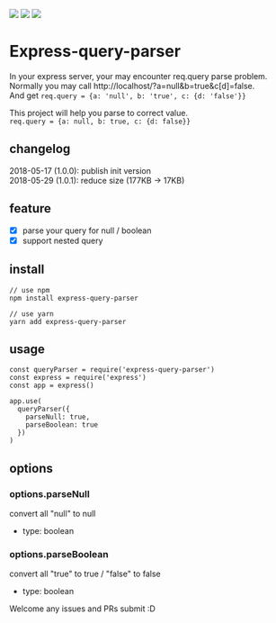 [![](https://img.shields.io/npm/v/express-query-parser.svg)](https://www.npmjs.com/package/express-query-parser)
[![](https://img.shields.io/npm/dt/express-query-parser.svg)](https://www.npmjs.com/package/express-query-parser)
![](https://img.shields.io/github/license/jackypan1989/express-query-parser.svg)
# Express-query-parser
In your express server, your may encounter req.query parse problem.   
Normally you may call http://localhost/?a=null&b=true&c[d]=false.   
And get ```req.query = {a: 'null', b: 'true', c: {d: 'false'}}```   

This project will help you parse to correct value.  
```req.query = {a: null, b: true, c: {d: false}}```

## changelog
2018-05-17 (1.0.0): publish init version  
2018-05-29 (1.0.1): reduce size (177KB -> 17KB)

## feature
- [x] parse your query for null / boolean
- [x] support nested query

## install
```
// use npm
npm install express-query-parser

// use yarn
yarn add express-query-parser
```

## usage
```
const queryParser = require('express-query-parser')
const express = require('express')
const app = express()

app.use(
  queryParser({
    parseNull: true,
    parseBoolean: true
  })
)
```

## options

### options.parseNull
convert all "null" to null
- type: boolean

### options.parseBoolean
convert all "true" to true / "false" to false
- type: boolean

Welcome any issues and PRs submit :D
